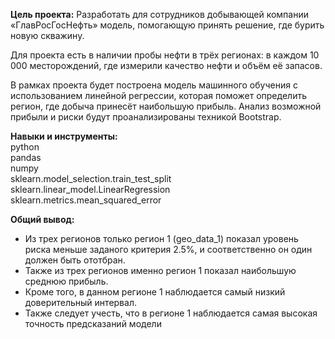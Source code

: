 **Цель проекта:**
Разработать для сотрудников добывающей компании «ГлавРосГосНефть» модель, помогающую принять решение, где бурить новую скважину.

Для проекта есть в наличии пробы нефти в трёх регионах: в каждом 10 000 месторождений, где измерили качество нефти и объём её запасов.

В рамках проекта будет построена модель машинного обучения с использованием линейной регрессии, которая поможет определить регион, где добыча принесёт наибольшую прибыль. Анализ возможной прибыли и риски будут проанализированы техникой Bootstrap.

**Навыки и инструменты:**  
python  
pandas  
numpy  
sklearn.model_selection.train_test_split  
sklearn.linear_model.LinearRegression  
sklearn.metrics.mean_squared_error  

**Общий вывод:**
- Из трех регионов только регион 1 (geo_data_1) показал уровень риска меньше заданого критерия 2.5%, и соответственно он один должен быть ототбран.
- Также из трех регионов именно регион 1 показал наибольшую среднюю прибыль.
- Кроме того, в данном регионе 1 наблюдается самый низкий доверительный интервал.
- Также следует учесть, что в регионе 1 наблюдается самая высокая точность предсказаний модели
